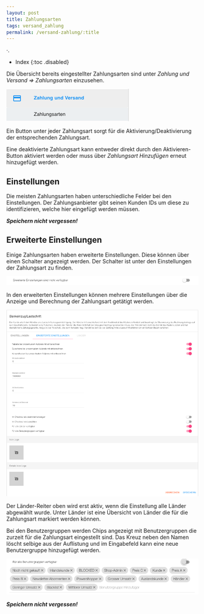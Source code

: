 ```yaml
---
layout: post
title: Zahlungsarten
tags: versand_zahlung
permalink: /versand-zahlung/:title
---
```


·.
+ Index
{:toc .disabled}


Die Übersicht bereits eingestellter Zahlungsarten sind unter *Zahlung und Versand => Zahlungsarten* einzusehen.


![zahlungsarten1]


Ein Button unter jeder Zahlungsart sorgt für die Aktivierung/Deaktivierung der entsprechenden Zahlungsart.


Eine deaktivierte Zahlungsart kann entweder direkt durch den Aktivieren-Button aktiviert werden oder muss über *Zahlungsart Hinzufügen* erneut hinzugefügt werden.


## Einstellungen


Die meisten Zahlungsarten haben unterschiedliche Felder bei den Einstellungen.
Der Zahlungsanbieter gibt seinen Kunden IDs um diese zu identifizieren, welche hier eingefügt werden müssen.


***Speichern nicht vergessen!***


## Erweiterte Einstellungen


Einige Zahlungsarten haben erweiterte Einstellungen. Diese können über einen Schalter angezeigt werden.
Der Schalter ist unter den Einstellungen der Zahlungsart zu finden.


![zahlungsarten2]


In den erweiterten Einstellungen können mehrere Einstellungen über die Anzeige und Berechnung der Zahlungsart getätigt werden.


![zahlungsarten3]


Der Länder-Reiter oben wird erst aktiv, wenn die Einstellung alle Länder abgewählt wurde. Unter Länder ist eine Übersicht von Länder die für die Zahlungsart markiert werden können.


Bei den Benutzergruppen werden Chips angezeigt mit Benutzergruppen die zurzeit für die Zahlungsart eingestellt sind.
Das Kreuz neben den Namen löscht selbige aus der Auflistung und im Eingabefeld kann eine neue Benutzergruppe hinzugefügt werden.


![zahlungsarten4]


***Speichern nicht vergessen!***


[zahlungsarten1]: /img/zahlung-versand/zahlungsarten.png
[zahlungsarten2]: /img/zahlung-versand/einstellungen.png
[zahlungsarten3]: /img/zahlung-versand/einstellungen2.png
[zahlungsarten4]: /img/zahlung-versand/benutzergruppen.png
